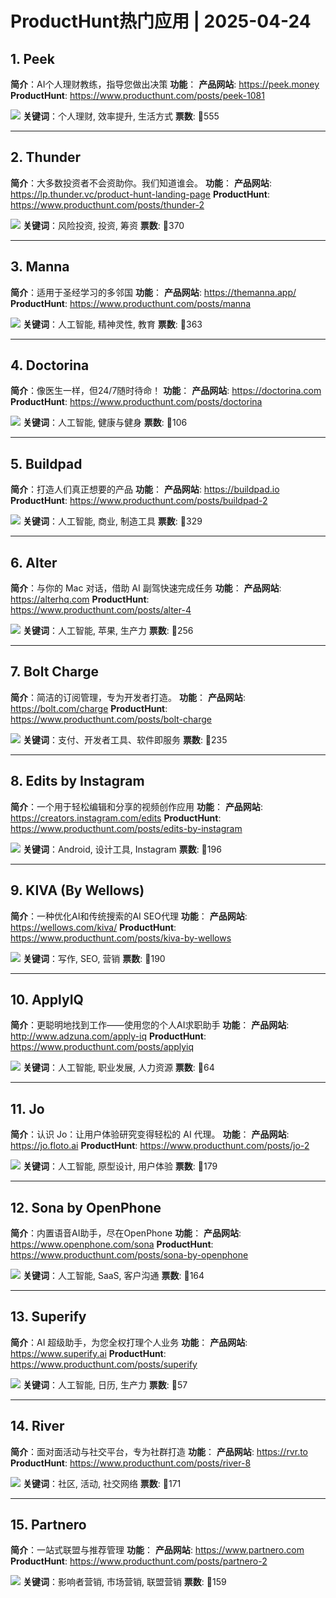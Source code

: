 # ProductHunt热门应用 | 2025-04-24

## 1. Peek
**简介**：AI个人理财教练，指导您做出决策
**功能**：
**产品网站**: https://peek.money
**ProductHunt**: https://www.producthunt.com/posts/peek-1081

![](https://ph-files.imgix.net/05ab16cc-5734-4e12-af1b-42d67e30d9d4.png)
**关键词**：个人理财, 效率提升, 生活方式
**票数**: 🔺555

---

## 2. Thunder
**简介**：大多数投资者不会资助你。我们知道谁会。
**功能**：
**产品网站**: https://lp.thunder.vc/product-hunt-landing-page
**ProductHunt**: https://www.producthunt.com/posts/thunder-2

![](https://ph-files.imgix.net/b54024cc-1251-4044-9807-30f7da73e58d.png)
**关键词**：风险投资, 投资, 筹资
**票数**: 🔺370

---

## 3. Manna
**简介**：适用于圣经学习的多邻国
**功能**：
**产品网站**: https://themanna.app/
**ProductHunt**: https://www.producthunt.com/posts/manna

![](https://ph-files.imgix.net/9daa38bc-276f-42f2-a8f0-d809b0910a07.png)
**关键词**：人工智能, 精神灵性, 教育
**票数**: 🔺363

---

## 4. Doctorina
**简介**：像医生一样，但24/7随时待命！
**功能**：
**产品网站**: https://doctorina.com
**ProductHunt**: https://www.producthunt.com/posts/doctorina

![](https://ph-files.imgix.net/464ac10c-b88a-4edd-83a8-9097b749cfd8.jpeg)
**关键词**：人工智能, 健康与健身
**票数**: 🔺106

---

## 5. Buildpad
**简介**：打造人们真正想要的产品
**功能**：
**产品网站**: https://buildpad.io
**ProductHunt**: https://www.producthunt.com/posts/buildpad-2

![](https://ph-files.imgix.net/edd80f1a-fa64-490f-8694-cdad938ed065.png)
**关键词**：人工智能, 商业, 制造工具
**票数**: 🔺329

---

## 6. Alter
**简介**：与你的 Mac 对话，借助 AI 副驾快速完成任务
**功能**：
**产品网站**: https://alterhq.com
**ProductHunt**: https://www.producthunt.com/posts/alter-4

![](https://ph-files.imgix.net/a506fe5c-3b4d-4f20-8a60-69f8140c1a9a.png)
**关键词**：人工智能, 苹果, 生产力
**票数**: 🔺256

---

## 7. Bolt Charge
**简介**：简洁的订阅管理，专为开发者打造。
**功能**：
**产品网站**: https://bolt.com/charge
**ProductHunt**: https://www.producthunt.com/posts/bolt-charge

![](https://ph-files.imgix.net/22909e1d-02c8-4cc7-9b8d-74bed257a9d9.png)
**关键词**：支付、开发者工具、软件即服务
**票数**: 🔺235

---

## 8. Edits by Instagram
**简介**：一个用于轻松编辑和分享的视频创作应用
**功能**：
**产品网站**: https://creators.instagram.com/edits
**ProductHunt**: https://www.producthunt.com/posts/edits-by-instagram

![](https://ph-files.imgix.net/b7aee1b6-de71-41d9-bd79-2d1dc5ef518b.png)
**关键词**：Android, 设计工具, Instagram
**票数**: 🔺196

---

## 9. KIVA (By Wellows)
**简介**：一种优化AI和传统搜索的AI SEO代理
**功能**：
**产品网站**: https://wellows.com/kiva/
**ProductHunt**: https://www.producthunt.com/posts/kiva-by-wellows

![](https://ph-files.imgix.net/8a6945dc-6f1e-4b66-a5bc-0d5b4ac766f3.png)
**关键词**：写作, SEO, 营销
**票数**: 🔺190

---

## 10. ApplyIQ
**简介**：更聪明地找到工作——使用您的个人AI求职助手
**功能**：
**产品网站**: http://www.adzuna.com/apply-iq
**ProductHunt**: https://www.producthunt.com/posts/applyiq

![](https://ph-files.imgix.net/48000083-1e85-4a32-a258-f18f864cf8f7.png)
**关键词**：人工智能, 职业发展, 人力资源
**票数**: 🔺64

---

## 11. Jo
**简介**：认识 Jo：让用户体验研究变得轻松的 AI 代理。
**功能**：
**产品网站**: https://jo.floto.ai
**ProductHunt**: https://www.producthunt.com/posts/jo-2

![](https://ph-files.imgix.net/6b1d2d52-2075-4a25-bbe4-4812dca14462.png)
**关键词**：人工智能, 原型设计, 用户体验
**票数**: 🔺179

---

## 12. Sona by OpenPhone
**简介**：内置语音AI助手，尽在OpenPhone
**功能**：
**产品网站**: https://www.openphone.com/sona
**ProductHunt**: https://www.producthunt.com/posts/sona-by-openphone

![](https://ph-files.imgix.net/00eea995-f42e-42fc-9506-cab6e391dd40.png)
**关键词**：人工智能, SaaS, 客户沟通
**票数**: 🔺164

---

## 13. Superify
**简介**：AI 超级助手，为您全权打理个人业务
**功能**：
**产品网站**: https://www.superify.ai
**ProductHunt**: https://www.producthunt.com/posts/superify

![](https://ph-files.imgix.net/a39cf381-f3c9-492f-a8b2-055be4acd1b1.png)
**关键词**：人工智能, 日历, 生产力
**票数**: 🔺57

---

## 14. River
**简介**：面对面活动与社交平台，专为社群打造
**功能**：
**产品网站**: https://rvr.to
**ProductHunt**: https://www.producthunt.com/posts/river-8

![](https://ph-files.imgix.net/26785c9e-9dcf-4510-ac86-bc168a8dc518.png)
**关键词**：社区, 活动, 社交网络
**票数**: 🔺171

---

## 15. Partnero
**简介**：一站式联盟与推荐管理
**功能**：
**产品网站**: https://www.partnero.com
**ProductHunt**: https://www.producthunt.com/posts/partnero-2

![](https://ph-files.imgix.net/7e5118b8-8ed6-4325-a583-8646688d7919.png)
**关键词**：影响者营销, 市场营销, 联盟营销
**票数**: 🔺159

